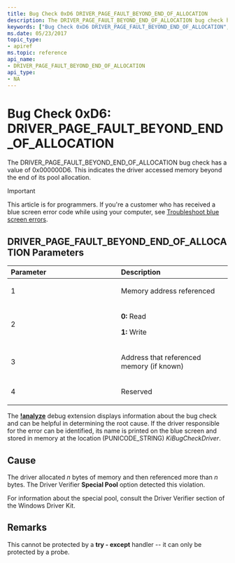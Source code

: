 ```yaml
---
title: Bug Check 0xD6 DRIVER_PAGE_FAULT_BEYOND_END_OF_ALLOCATION
description: The DRIVER_PAGE_FAULT_BEYOND_END_OF_ALLOCATION bug check has a value of 0x000000D6. This indicates the driver accessed memory beyond the end of its pool allocation.
keywords: ["Bug Check 0xD6 DRIVER_PAGE_FAULT_BEYOND_END_OF_ALLOCATION", "DRIVER_PAGE_FAULT_BEYOND_END_OF_ALLOCATION"]
ms.date: 05/23/2017
topic_type:
- apiref
ms.topic: reference
api_name:
- DRIVER_PAGE_FAULT_BEYOND_END_OF_ALLOCATION
api_type:
- NA
---
```


# Bug Check 0xD6: DRIVER\_PAGE\_FAULT\_BEYOND\_END\_OF\_ALLOCATION


The DRIVER\_PAGE\_FAULT\_BEYOND\_END\_OF\_ALLOCATION bug check has a value of 0x000000D6. This indicates the driver accessed memory beyond the end of its pool allocation.

> [!IMPORTANT]
> This article is for programmers. If you're a customer who has received a blue screen error code while using your computer, see [Troubleshoot blue screen errors](https://www.windows.com/stopcode).


## DRIVER\_PAGE\_FAULT\_BEYOND\_END\_OF\_ALLOCATION Parameters


<table>
<colgroup>
<col width="50%" />
<col width="50%" />
</colgroup>
<thead>
<tr class="header">
<th align="left">Parameter</th>
<th align="left">Description</th>
</tr>
</thead>
<tbody>
<tr class="odd">
<td align="left"><p>1</p></td>
<td align="left"><p>Memory address referenced</p></td>
</tr>
<tr class="even">
<td align="left"><p>2</p></td>
<td align="left"><p><strong>0:</strong> Read</p>
<p><strong>1:</strong> Write</p></td>
</tr>
<tr class="odd">
<td align="left"><p>3</p></td>
<td align="left"><p>Address that referenced memory (if known)</p></td>
</tr>
<tr class="even">
<td align="left"><p>4</p></td>
<td align="left"><p>Reserved</p></td>
</tr>
</tbody>
</table>

 
The [**!analyze**](-analyze.md) debug extension displays information about the bug check and can be helpful in determining the root cause.
If the driver responsible for the error can be identified, its name is printed on the blue screen and stored in memory at the location (PUNICODE\_STRING) *KiBugCheckDriver*.

## Cause

The driver allocated *n* bytes of memory and then referenced more than *n* bytes. The Driver Verifier **Special Pool** option detected this violation.

For information about the special pool, consult the Driver Verifier section of the Windows Driver Kit.

## Remarks

This cannot be protected by a **try - except** handler -- it can only be protected by a probe.

 

 




